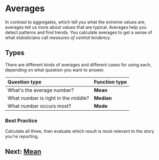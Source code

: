 # Averages
In contrast to aggregates, which tell you what the extreme values are, averages tell us more about values that are typical. Averages help you detect patterns and find trends. You calculate averages to get a sense of what statisticians call _measures of central tendency_.

## Types
There are different kinds of averages and different cases for using each, depending on what question you want to answer.

|Question type|Function type|
|:--|:--|
|What's the average number?|__Mean__|
|What number is right in the middle?|__Median__|
|What number occurs most?|__Mode__|

### Best Practice
Calculate all three, then evaluate which result is most relevant to the story you're reporting.

## Next: [Mean](01-mean.md)
